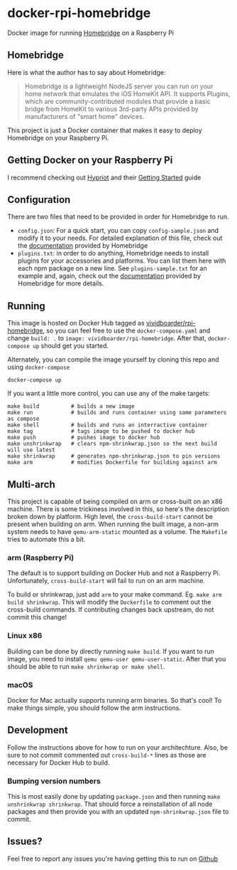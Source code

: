 # docker-rpi-homebridge
Docker image for running [Homebridge](https://github.com/nfarina/homebridge) on a Raspberry Pi

## Homebridge
Here is what the author has to say about Homebridge:

> Homebridge is a lightweight NodeJS server you can run on your home network that emulates the iOS HomeKit API. It supports Plugins, which are community-contributed modules that provide a basic bridge from HomeKit to various 3rd-party APIs provided by manufacturers of "smart home" devices.

This project is just a Docker container that makes it easy to deploy Homebridge on your Raspberry Pi.

## Getting Docker on your Raspberry Pi
I recommend checking out [Hypriot](http://blog.hypriot.com/) and their [Getting Started](http://blog.hypriot.com/getting-started-with-docker-on-your-arm-device/) guide

## Configuration
There are two files that need to be provided in order for Homebridge to run.

 * `config.json`: For a quick start, you can copy `config-sample.json` and modify it to your needs. For detailed explanation of this file, check out the [documentation](https://github.com/nfarina/homebridge#installation) provided by Homebridge
 * `plugins.txt`: in order to do anything, Homebridge needs to install plugins for your accessories and platforms. You can list them here with each npm package on a new line. See `plugins-sample.txt` for an example and, again, check out the [documentation](https://github.com/nfarina/homebridge#installing-plugins) provided by Homebridge for more details.

## Running
This image is hosted on Docker Hub tagged as [vividboarder/rpi-homebridge](https://hub.docker.com/r/vividboarder/rpi-homebridge/), so you can feel free to use the `docker-compose.yaml` and change `build: .` to `image: vividboarder/rpi-homebridge`. After that, `docker-compose up` should get you started.

Alternately, you can compile the image yourself by cloning this repo and using `docker-compose`

```
docker-compose up
```

If you want a little more control, you can use any of the make targets:

```
make build          # builds a new image
make run            # builds and runs container using same parameters as compose
make shell          # builds and runs an interractive container
make tag            # tags image to be pushed to docker hub
make push           # pushes image to docker hub
make unshrinkwrap   # clears npm-shrinkwrap.json so the next build will use latest
make shrinkwrap     # generates npm-shrinkwrap.json to pin versions
make arm            # modifies Dockerfile for building against arm
```

## Multi-arch
This project is capable of being compiled on arm or cross-built on an x86 machine. There is some trickiness involved in this, so here's the description broken down by platform. High level, the `cross-build-start` cannot be present when building on arm. When running the built image, a non-arm system needs to have `qemu-arm-static` mounted as a volume. The `Makefile` tries to automate this a bit.

### arm (Raspberry Pi)
The default is to support building on Docker Hub and not a Raspberry Pi. Unfortunately, `cross-build-start` will fail to run on an arm machine.

To build or shrinkwrap, just add `arm` to your make command. Eg. `make arm build shrinkwrap`. This will modify the `Dockerfile` to comment out the cross-build commands. If contributing changes back upstream, do not commit this change!

### Linux x86
Building can be done by directly running `make build`. If you want to run image, you need to install `qemu qemu-user qemu-user-static`. After that you should be able to run `make shrinkwrap or make shell`.

### macOS
Docker for Mac actually supports running arm binaries. So that's cool! To make things simple, you should follow the arm instructions.

## Development
Follow the instructions above for how to run on your architechture. Also, be sure to not commit commented out `cross-build-*` lines as those are necessary for Docker Hub to build.

### Bumping version numbers
This is most easily done by updating `package.json` and then running `make unshrinkwrap shrinkwrap`. That should force a reinstallation of all node packages and then provide you with an updated `npm-shrinkwrap.json` file to commit.

## Issues?
Feel free to report any issues you're having getting this to run on [Github](https://github.com/ViViDboarder/docker-rpi-homebridge/issues)
